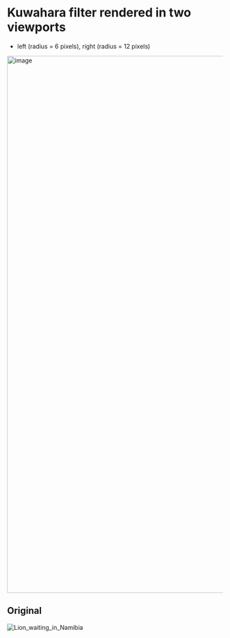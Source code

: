 # Kuwahara filter rendered in two viewports

  - left (radius = 6 pixels), right (radius = 12 pixels)
<img width="1251" alt="image" src="https://github.com/zhuzhanji/VulkanRenderer/assets/37281560/5384369d-74fb-4b2c-b40f-dbad06c9e599">

## Original

![Lion_waiting_in_Namibia](https://github.com/zhuzhanji/VulkanRenderer/assets/37281560/896560f8-53de-4d56-b8d5-c484483e7d7b)
